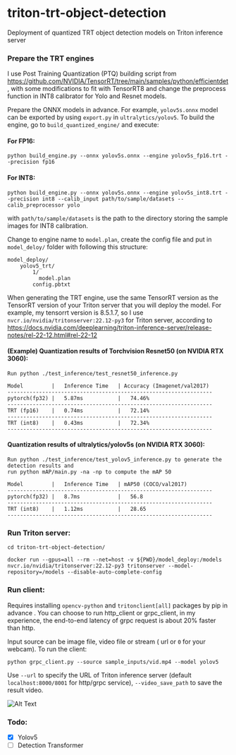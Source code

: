 # triton-trt-object-detection
Deployment of quantized TRT object detection models on Triton inference server

### Prepare the TRT engines 
I use Post Training Quantization (PTQ) building script from https://github.com/NVIDIA/TensorRT/tree/main/samples/python/efficientdet, with some modifications to fit with TensorRT8 and change the preprocess function in INT8 calibrator for Yolo and Resnet models.

Prepare the ONNX models in advance. For example, ```yolov5s.onnx``` model can be exported by using ```export.py``` in ```ultralytics/yolov5```.
To build the engine, go to ```build_quantized_engine/``` and execute:
#### For FP16:
  ```python build_engine.py --onnx yolov5s.onnx --engine yolov5s_fp16.trt --precision fp16```
#### For INT8:
  ```python build_engine.py --onnx yolov5s.onnx --engine yolov5s_int8.trt --precision int8 --calib_input path/to/sample/datasets --calib_preprocessor yolo```

with ```path/to/sample/datasets``` is the path to the directory storing the sample images for INT8 calibration.

Change to engine name to ```model.plan```, create the config file and put in ```model_deloy/``` folder with following this structure:
```
model_deploy/
    yolov5_trt/
        1/
          model.plan
        config.pbtxt
```

When generating the TRT engine, use the same TensorRT version as the TensorRT version of your Triton server that you will deploy the model. For example, my tensorrt version is 8.5.1.7, so I use ```nvcr.io/nvidia/tritonserver:22.12-py3``` for Triton server, according to https://docs.nvidia.com/deeplearning/triton-inference-server/release-notes/rel-22-12.html#rel-22-12

#### (Example) Quantization results of Torchvision Resnet50 (on NVIDIA RTX 3060):
```
Run python ./test_inference/test_resnet50_inference.py 

Model         |   Inference Time   | Accuracy (Imagenet/val2017)
-----------------------------------------------------------------
pytorch(fp32) |   5.87ms           |   74.46%
-----------------------------------------------------------------
TRT (fp16)    |   0.74ms           |   72.14%
-----------------------------------------------------------------
TRT (int8)    |   0.43ms           |   72.34%
-----------------------------------------------------------------
```
#### Quantization results of ultralytics/yolov5s (on NVIDIA RTX 3060):
```
Run python ./test_inference/test_yolov5_inference.py to generate the detection results and 
run python mAP/main.py -na -np to compute the mAP 50

Model         |   Inference Time   | mAP50 (COCO/val2017)
-----------------------------------------------------------------
pytorch(fp32) |   8.7ms            |   56.8
-----------------------------------------------------------------
TRT (int8)    |   1.12ms           |   28.65
-----------------------------------------------------------------
```

### Run Triton server: 

```cd triton-trt-object-detection/```

```docker run --gpus=all --rm --net=host -v ${PWD}/model_deploy:/models nvcr.io/nvidia/tritonserver:22.12-py3 tritonserver --model-repository=/models --disable-auto-complete-config```

### Run client:
Requires installing ```opencv-python``` and ```tritonclient[all]``` packages by pip in advance .
You can choose to run http_client or grpc_client, in my experience, the end-to-end latency of grpc request is about 20% faster than http. 

Input source can be image file, video file or stream ( url or ```0``` for your webcam). To run the client:  

``` python grpc_client.py --source sample_inputs/vid.mp4 --model yolov5 ```

Use ```--url``` to specify the URL of Triton inference server (default ```localhost:8000/8001``` for http/grpc service), ```--video_save_path``` to save the result video.

![Alt Text](https://media.giphy.com/media/v1.Y2lkPTc5MGI3NjExYmEyYWQ1MTNkMzRiODQ3NTM4MTI2OGNjOWFjNDU0MjFhZGQ0Njk2MCZjdD1n/cxnRUqlTZopXisDpff/giphy.gif)

### Todo:
- [x] Yolov5
- [ ] Detection Transformer
